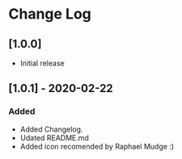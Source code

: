 # Change Log

## [1.0.0]

- Initial release

## [1.0.1] - 2020-02-22

### Added

- Added Changelog.
- Udated README.md
- Added icon recomended by Raphael Mudge :)
